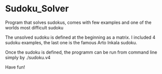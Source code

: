 # Sudoku_Solver
Program that solves sudokus, comes with few examples and one of the worlds most difficult sudoku

The unsolved sudoku is defined at the beginning as a matrix. 
I included 4 sudoku examples, the last one is the famous Arto Inkala sudoku.

Once the sudoku is defined, the programm can be run from command line simply by ./sudoku.v4

Have fun!
